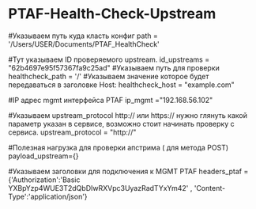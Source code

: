 # PTAF-Health-Check-Upstream

#Указываем путь куда класть конфиг
path = '/Users/USER/Documents/PTAF_HealthCheck' 

#Тут указываем ID проверяемого upstream.
id_upstreams = "62b4697e95f57367fa9c25ad"
#Указываем путь для проверки
healthcheck_path = '/'
#Указываем значение которое будет передаваться в заголовке Host:
healthcheck_host = "example.com"

#IP адрес mgmt интерфейса PTAF
ip_mgmt ="192.168.56.102"

#Указываем upstream_protocol http:// или https:// нужно глянуть какой параметр указан в сервисе, возможно стоит начинать проверку с сервиса.
upstream_protocol = "http://"

#Полезная нагрузка для проверки апстрима ( для метода POST)
payload_upstream={}

#Указываем заголовки для подключения к MGMT PTAF 
headers_ptaf = {'Authorization':'Basic YXBpYzp4WUE3T2dQbDIwRXVpc3UyazRadTYxYm42' , 'Content-Type':'application/json'}
